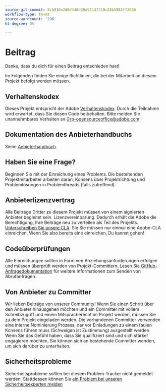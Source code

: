 ```yaml
---
source-git-commit: 8cb918e2d0d438d39a9f14f719c28b5981ff2656
workflow-type: tm+mt
source-wordcount: '296'
ht-degree: 0%

---
```

# Beitrag

Danke, dass du dich für einen Beitrag entschieden hast!

Im Folgenden finden Sie einige Richtlinien, die bei der Mitarbeit an diesem Projekt befolgt werden müssen.

## Verhaltenskodex

Dieses Projekt entspricht der Adobe [Verhaltenskodex](code-of-conduct.md). Durch die Teilnahme
wird erwartet, dass Sie diesen Code beibehalten. Bitte melden Sie unannehmbares Verhalten an
[Grp-opensourceoffice@adobe.com](mailto:Grp-opensourceoffice@adobe.com).

## Dokumentation des Anbieterhandbuchs

Siehe [Anbieterhandbuch](https://docs.adobe.com/content/help/en/contributor/contributor-guide/introduction.html).

## Haben Sie eine Frage?

Beginnen Sie mit der Einreichung eines Problems. Die bestehenden Projektmitarbeiter arbeiten daran,
Konsens über Projektrichtung und Problemlösungen in Problemthreads
(falls zutreffend).

## Anbieterlizenzvertrag

Alle Beiträge Dritter zu diesem Projekt müssen von einem signierten Anbieter begleitet sein.
Lizenzvereinbarung. Dadurch erhält die Adobe die Berechtigung, Ihre Beiträge neu zu verteilen
als Teil des Projekts. [Unterschreiben Sie unsere CLA](http://opensource.adobe.com/cla.html). Sie
Sie müssen nur einmal eine Adobe-CLA einreichen. Wenn Sie also bereits eine einreichen,
Du kannst gehen!

## Codeüberprüfungen

Alle Einreichungen sollten in Form von Anziehungsanforderungen erfolgen und müssen überprüft werden
von Projekt-Committern. Lesen Sie [GitHub-Anfragedokumentation](https://help.github.com/articles/about-pull-requests/)
für weitere Informationen zum Senden von Abrufanfragen.

<!--
Lastly, please follow the [pull request template](PULL_REQUEST_TEMPLATE.md) when
submitting a pull request!
-->

## Von Anbieter zu Committer

Wir lieben Beiträge von unserer Community! Wenn Sie einen Schritt über den Anbieter hinausgehen möchten
und ein Committer mit vollem Schreibzugriff und einem Mitspracherecht im Projekt werden, müssen Sie
zu dem Projekt eingeladen werden. Die vorhandenen Committer verwenden eine interne Nominierung
Prozess, der vor Einladungen zu einem faulen Konsens führen muss (Schweigen ist Zustimmung)
ausgestellt werden. Wenn Sie das Gefühl haben, dass Sie qualifiziert sind und sich stärker engagieren möchten,
Sie können sich an bestehende Committer wenden, um sich darüber zu unterhalten.

## Sicherheitsprobleme

Sicherheitsprobleme sollten bei diesem Problem-Tracker nicht gemeldet werden. Stattdessen können Sie [ein Problem bei unseren Sicherheitsexperten melden](https://helpx.adobe.com/security/alertus.html)
